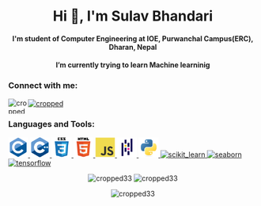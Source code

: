 <h1 align="center">Hi 👋, I'm Sulav Bhandari</h1>
<h4 align="center">I'm student of Computer Engineering at IOE, Purwanchal Campus(ERC), Dharan, Nepal</h4>
<h4 align="center">I’m currently trying to learn Machine learninig</h4>



<h3 align="left">Connect with me:</h3>
<p align="left">
    <a href=" https://www.codechef.com/users/cropped" target="blank"><img align="left"
            src="https://cdn.jsdelivr.net/npm/simple-icons@3.1.0/icons/codechef.svg" alt="cropped" height="30"
            width="40" /></a>
    <a href="https://codeforces.com/profile/cropped" target="blank"><img align="center"
            src="https://raw.githubusercontent.com/rahuldkjain/github-profile-readme-generator/master/src/images/icons/Social/codeforces.svg"
            alt="cropped" height="30" width="40" /></a>
</p>

<h3 align="left">Languages and Tools:</h3>
<p align="left"> <a href="https://www.cprogramming.com/" target="_blank" rel="noreferrer"> <img
            src="https://raw.githubusercontent.com/devicons/devicon/master/icons/c/c-original.svg" alt="c" width="40"
            height="40" /> </a> <a href="https://www.w3schools.com/cpp/" target="_blank" rel="noreferrer"> <img
            src="https://raw.githubusercontent.com/devicons/devicon/master/icons/cplusplus/cplusplus-original.svg"
            alt="cplusplus" width="40" height="40" /> </a> <a href="https://www.w3schools.com/css/" target="_blank"
        rel="noreferrer"> <img
            src="https://raw.githubusercontent.com/devicons/devicon/master/icons/css3/css3-original-wordmark.svg"
            alt="css3" width="40" height="40" /> </a> <a href="https://www.w3.org/html/" target="_blank"
        rel="noreferrer"> <img
            src="https://raw.githubusercontent.com/devicons/devicon/master/icons/html5/html5-original-wordmark.svg"
            alt="html5" width="40" height="40" /> </a> <a href="https://developer.mozilla.org/en-US/docs/Web/JavaScript"
        target="_blank" rel="noreferrer">
        <img src="https://raw.githubusercontent.com/devicons/devicon/master/icons/javascript/javascript-original.svg"
            alt="javascript" width="40" height="40" /> </a> <a href="https://pandas.pydata.org/" target="_blank"
        rel="noreferrer"> <img
            src="https://raw.githubusercontent.com/devicons/devicon/2ae2a900d2f041da66e950e4d48052658d850630/icons/pandas/pandas-original.svg"
            alt="pandas" width="40" height="40" /> </a> <a href="https://www.python.org" target="_blank"
        rel="noreferrer"> <img
            src="https://raw.githubusercontent.com/devicons/devicon/master/icons/python/python-original.svg"
            alt="python" width="40" height="40" /> </a> <a href="https://scikit-learn.org/" target="_blank"
        rel="noreferrer"> <img src="https://upload.wikimedia.org/wikipedia/commons/0/05/Scikit_learn_logo_small.svg"
            alt="scikit_learn" width="40" height="40" /> </a> <a href="https://seaborn.pydata.org/" target="_blank"
        rel="noreferrer"> <img src="https://seaborn.pydata.org/_images/logo-mark-lightbg.svg" alt="seaborn" width="40"
            height="40" /> </a> <a href="https://www.tensorflow.org" target="_blank" rel="noreferrer"> <img
            src="https://www.vectorlogo.zone/logos/tensorflow/tensorflow-icon.svg" alt="tensorflow" width="40"
            height="40" /> </a> </p>


<p align="center">
    <img src="https://github-readme-stats.vercel.app/api/top-langs?username=cropped33&show_icons=true&locale=en&layout=compact&theme=radical"
        alt="cropped33" width="300" height="200" class="bgb" />
    <img src="https://github-readme-stats.vercel.app/api?username=cropped33&show_icons=true&locale=en&theme=radical"
        alt="cropped33"  width="300" height="200" class="bgb" />
</p>


<p align="center"><img src="https://github-readme-streak-stats.herokuapp.com/?user=cropped33&theme=radical"
        alt="cropped33" class="bgb"></p>

